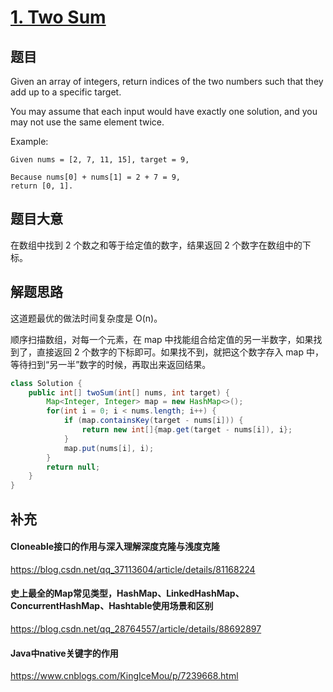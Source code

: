 # [1. Two Sum](https://leetcode-cn.com/problems/two-sum/)

## 题目

Given an array of integers, return indices of the two numbers such that they add up to a specific target.

You may assume that each input would have exactly one solution, and you may not use the same element twice.

Example:

```
Given nums = [2, 7, 11, 15], target = 9,

Because nums[0] + nums[1] = 2 + 7 = 9,
return [0, 1].
```



## 题目大意

在数组中找到 2 个数之和等于给定值的数字，结果返回 2 个数字在数组中的下标。



## 解题思路

这道题最优的做法时间复杂度是 O(n)。

顺序扫描数组，对每一个元素，在 map 中找能组合给定值的另一半数字，如果找到了，直接返回 2 个数字的下标即可。如果找不到，就把这个数字存入 map 中，等待扫到“另一半”数字的时候，再取出来返回结果。

```java
class Solution {
    public int[] twoSum(int[] nums, int target) {
        Map<Integer, Integer> map = new HashMap<>();
        for(int i = 0; i < nums.length; i++) {
            if (map.containsKey(target - nums[i])) {
                return new int[]{map.get(target - nums[i]), i};
            }
            map.put(nums[i], i);
        }
        return null;
    }
}
```



## 补充

#### Cloneable接口的作用与深入理解深度克隆与浅度克隆

https://blog.csdn.net/qq_37113604/article/details/81168224

#### 史上最全的Map常见类型，HashMap、LinkedHashMap、ConcurrentHashMap、Hashtable使用场景和区别

https://blog.csdn.net/qq_28764557/article/details/88692897

#### Java中native关键字的作用

https://www.cnblogs.com/KingIceMou/p/7239668.html